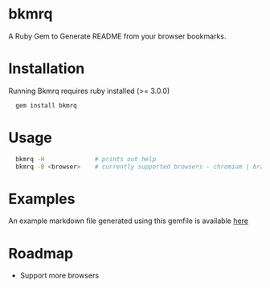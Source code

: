 # bkmrq
A Ruby Gem to Generate README from your browser bookmarks.

# Installation

Running Bkmrq requires ruby installed (>= 3.0.0)

```bash
  gem install bkmrq
```

# Usage

```bash
  bkmrq -H              # prints out help  
  bkmrq -B <browser>    # currently supported browsers - chromium | brave
```

# Examples
An example markdown file generated using this gemfile is available [here](https://github.com/sreedevk/bookmarks/blob/main/README.md)

# Roadmap
- Support more browsers
